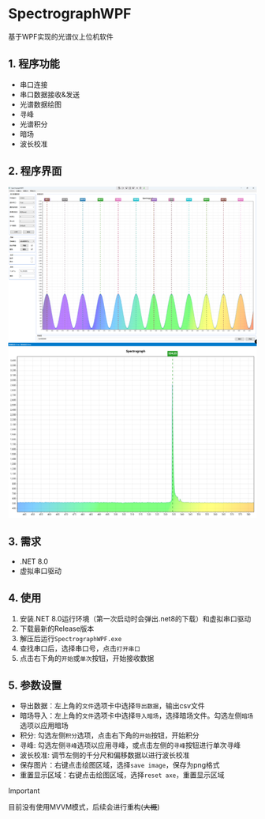 # SpectrographWPF
基于WPF实现的光谱仪上位机软件

## 1. 程序功能
- 串口连接
- 串口数据接收&发送
- 光谱数据绘图
- 寻峰
- 光谱积分
- 暗场
- 波长校准

## 2. 程序界面
![image](Images/gui.png)
![image](Images/Plot2g.png)

## 3. 需求
- .NET 8.0
- 虚拟串口驱动

## 4. 使用
1. 安装.NET 8.0运行环境（第一次启动时会弹出.net8的下载）和虚拟串口驱动
2. 下载最新的Release版本
3. 解压后运行`SpectrographWPF.exe`
4. 查找串口后，选择串口号，点击`打开串口`
5. 点击右下角的`开始`或`单次`按钮，开始接收数据	

## 5. 参数设置
- 导出数据：左上角的`文件`选项卡中选择`导出数据`，输出csv文件
- 暗场导入：左上角的`文件`选项卡中选择`导入暗场`，选择暗场文件。勾选左侧`暗场`选项以应用暗场
- 积分: 勾选左侧`积分`选项，点击右下角的`开始`按钮，开始积分
- 寻峰: 勾选左侧`寻峰`选项以应用寻峰，或点击左侧的`寻峰`按钮进行单次寻峰
- 波长校准: 调节左侧的千分尺和偏移数据以进行波长校准
- 保存图片：右键点击绘图区域，选择`save image`，保存为png格式
- 重置显示区域：右键点击绘图区域，选择`reset axe`，重置显示区域

> [!IMPORTANT]  
> 目前没有使用MVVM模式，后续会进行重构(~~大概~~)